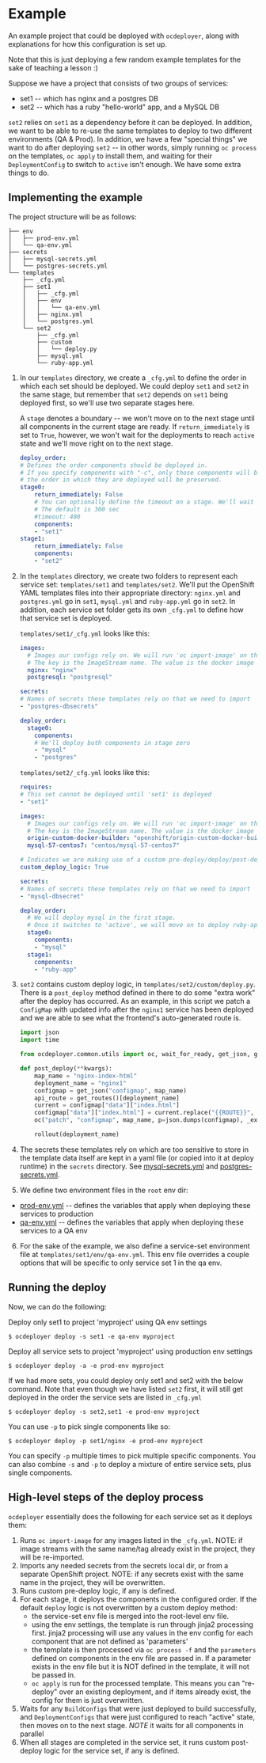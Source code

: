 # Example

An example project that could be deployed with `ocdeployer`, along with explanations for how this configuration is set up.

Note that this is just deploying a few random example templates for the sake of teaching a lesson :)

Suppose we have a project that consists of two groups of services:
* set1 -- which has nginx and a postgres DB
* set2 -- which has a ruby "hello-world" app, and a MySQL DB

`set2` relies on `set1` as a dependency before it can be deployed. In addition, we want to be able to re-use the same templates to deploy to two different environments (QA & Prod). In addition, we have a few "special things" we want to do after deploying `set2` -- in other words, simply running `oc process` on the templates, `oc apply` to install them, and waiting for their `DeploymentConfig`
to switch to `active` isn't enough. We have some extra things to do.

## Implementing the example

The project structure will be as follows:

```
├── env
│   ├── prod-env.yml
│   └── qa-env.yml
├── secrets
│   ├── mysql-secrets.yml
│   └── postgres-secrets.yml
└── templates
    ├── _cfg.yml
    ├── set1
    │   ├── _cfg.yml
    │   ├── env
    │   │   └── qa-env.yml
    │   ├── nginx.yml
    │   └── postgres.yml
    └── set2
        ├── _cfg.yml
        ├── custom
        │   └── deploy.py
        ├── mysql.yml
        └── ruby-app.yml
```

1) In our `templates` directory, we create a `_cfg.yml` to define the order in which each set should be deployed. We could deploy `set1` and `set2` in the same stage, but remember that `set2` depends on `set1` being deployed first, so we'll use two separate stages here.

    A `stage` denotes a boundary -- we won't move on to the next stage until all components in the current stage are ready. If `return_immediately` is set to `True`, however, we won't wait for the deployments to reach `active` state and we'll move right on to the next stage.

      ```yaml
      deploy_order:
      # Defines the order components should be deployed in.
      # If you specify components with "-c", only those components will be deployed, but
      # the order in which they are deployed will be preserved.
      stage0:
          return_immediately: False
          # You can optionally define the timeout on a stage. We'll wait <timeout> sec for deployments to become active before timing out.
          # The default is 300 sec
          #timeout: 400
          components:
          - "set1"
      stage1:
          return_immediately: False
          components:
          - "set2"
      ```

2) In the `templates` directory, we create two folders to represent each service set: `templates/set1` and `templates/set2`. We'll put the OpenShift YAML templates files into their appropriate directory: `nginx.yml` and `postgres.yml` go in `set1`, `mysql.yml` and `ruby-app.yml` go in `set2`. In addition, each service set folder gets its own `_cfg.yml` to define how that service set is deployed.

    `templates/set1/_cfg.yml` looks like this:

    ```yaml
    images:
      # Images our configs rely on. We will run 'oc import-image' on these.
      # The key is the ImageStream name. The value is the docker image to pull.
      nginx: "nginx"
      postgresql: "postgresql"

    secrets:
    # Names of secrets these templates rely on that we need to import
    - "postgres-dbsecrets"

    deploy_order:
      stage0:
        components:
        # We'll deploy both components in stage zero
        - "mysql"
        - "postgres"
    ```

    `templates/set2/_cfg.yml` looks like this:

    ```yaml
    requires:
    # This set cannot be deployed until 'set1' is deployed
    - "set1"

    images:
      # Images our configs rely on. We will run 'oc import-image' on these.
      # The key is the ImageStream name. The value is the docker image to pull.
      origin-custom-docker-builder: "openshift/origin-custom-docker-builder"
      mysql-57-centos7: "centos/mysql-57-centos7"

    # Indicates we are making use of a custom pre-deploy/deploy/post-deploy script
    custom_deploy_logic: True

    secrets:
    # Names of secrets these templates rely on that we need to import
    - "mysql-dbsecret"

    deploy_order:
      # We will deploy mysql in the first stage.
      # Once it switches to 'active', we will move on to deploy ruby-app
      stage0:
        components:
        - "mysql"
      stage1:
        components:
        - "ruby-app"
    ```

3) `set2` contains custom deploy logic, in `templates/set2/custom/deploy.py`. There is a `post_deploy` method defined in there to do some "extra work" after the deploy has occurred. As an example, in this script we patch a `ConfigMap` with updated info after the `nginx1` service has been deployed and we are able to see what the frontend's auto-generated route is.

    ```python
    import json
    import time

    from ocdeployer.common.utils import oc, wait_for_ready, get_json, get_routes, rollout

    def post_deploy(**kwargs):
        map_name = "nginx-index-html"
        deployment_name = "nginx1"
        configmap = get_json("configmap", map_name)
        api_route = get_routes()[deployment_name]
        current = configmap["data"]["index.html"]
        configmap["data"]["index.html"] = current.replace("{{ROUTE}}", api_route)
        oc("patch", "configmap", map_name, p=json.dumps(configmap), _exit_on_err=False)

        rollout(deployment_name)
    ```

4) The secrets these templates rely on which are too sensitive to store in the template data itself are kept in a yaml file (or copied into it at deploy runtime) in the `secrets` directory. See [mysql-secrets.yml](secrets/mysql-secrets.yml) and [postgres-secrets.yml](secrets/postgres-secrets.yml).

5) We define two environment files in the `root` env dir:
* [prod-env.yml](prod-env.yml) -- defines the variables that apply when deploying these services to production
* [qa-env.yml](qa-env.yml) -- defines the variables that apply when deploying these services to a QA env

6) For the sake of the example, we also define a service-set environment file at `templates/set1/env/qa-env.yml`. This env file overrides a couple options that will be specific to only service set 1 in the qa env.

## Running the deploy

Now, we can do the following:

Deploy only set1 to project 'myproject' using QA env settings

`$ ocdeployer deploy -s set1 -e qa-env myproject`

Deploy all service sets to project 'myproject' using production env settings

`$ ocdeployer deploy -a -e prod-env myproject`

If we had more sets, you could deploy only set1 and set2 with the below command. Note that even though we have listed `set2` first, it will still get deployed in the order the service sets are listed in `_cfg.yml`

`$ ocdeployer deploy -s set2,set1 -e prod-env myproject`

You can use `-p` to pick single components like so:

`$ ocdeployer deploy -p set1/nginx -e prod-env myproject`

You can specify `-p` multiple times to pick multiple specific components. You can also combine `-s` and `-p` to deploy a mixture of entire service sets, plus single components.

## High-level steps of the deploy process

`ocdeployer` essentially does the following for each service set as it deploys them:
1) Runs `oc import-image` for any images listed in the `_cfg.yml`. NOTE: if image streams with the same name/tag already exist in the project, they will be re-imported.
2) Imports any needed secrets from the secrets local dir, or from a separate OpenShift project. NOTE: if any secrets exist with the same name in the project, they will be overwritten.
3) Runs custom pre-deploy logic, if any is defined.
4) For each stage, it deploys the components in the configured order. If the default `deploy` logic is not overwritten by a custom deploy method:
    * the service-set env file is merged into the root-level env file.
    * using the env settings, the template is run through jinja2 processing first. jinja2 processing will use any values in the env config for each component that are not defined as 'parameters'
    * the template is then processed via `oc process -f` and the `parameters` defined on components in the env file are passed in. If a parameter exists in the env file but it is NOT defined in the template, it will not be passed in.
    * `oc apply` is run for the processed template. This means you can "re-deploy" over an existing deployment, and if items already exist, the config for them is just overwritten.
5) Waits for any `BuildConfigs` that were just deployed to build successfully, and `DeploymentConfigs` that were just configured to reach "active" state, then moves on to the next stage. *NOTE* it waits for all components in parallel
6) When all stages are completed in the service set, it runs custom post-deploy logic for the service set, if any is defined.
